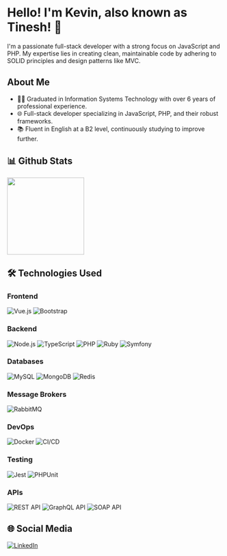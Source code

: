 # Hello! I'm Kevin, also known as Tinesh! 👋

I'm a passionate full-stack developer with a strong focus on JavaScript and PHP. My expertise lies in creating clean, maintainable code by adhering to SOLID principles and design patterns like MVC. 

## About Me

- 👨‍🎓 Graduated in Information Systems Technology with over 6 years of professional experience.
- 🌐 Full-stack developer specializing in JavaScript, PHP, and their robust frameworks.
- 📚 Fluent in English at a B2 level, continuously studying to improve further.

## 📊 Github Stats

<div style="display: flex; flex-direction: column;">
  <a href="https://github.com/71Kevin">
    <img height="180em" src="https://github-readme-stats-sigma-five.vercel.app/api?username=71Kevin&show_icons=true&theme=radical&include_all_commits=true&count_private=true"/>
  </a>
</div>

## 🛠️ Technologies Used

### Frontend

![Vue.js](https://img.shields.io/badge/Vue.js-%2341B883.svg?style=for-the-badge&logo=vue.js&logoColor=white)
![Bootstrap](https://img.shields.io/badge/Bootstrap-%238511FA.svg?style=for-the-badge&logo=bootstrap&logoColor=white)

### Backend

![Node.js](https://img.shields.io/badge/Node.js-%23339933.svg?style=for-the-badge&logo=nodedotjs&logoColor=white)
![TypeScript](https://img.shields.io/badge/TypeScript-%23007ACC.svg?style=for-the-badge&logo=typescript&logoColor=white)
![PHP](https://img.shields.io/badge/PHP-%23777BB4.svg?style=for-the-badge&logo=php&logoColor=white)
![Ruby](https://img.shields.io/badge/Ruby-%23CC342D.svg?style=for-the-badge&logo=ruby&logoColor=white)
![Symfony](https://img.shields.io/badge/Symfony-%23000000.svg?style=for-the-badge&logo=symfony&logoColor=white)

### Databases

![MySQL](https://img.shields.io/badge/MySQL-%230769AD.svg?style=for-the-badge&logo=mysql&logoColor=white)
![MongoDB](https://img.shields.io/badge/MongoDB-%2347A248.svg?style=for-the-badge&logo=mongodb&logoColor=white)
![Redis](https://img.shields.io/badge/Redis-%23DC382D.svg?style=for-the-badge&logo=redis&logoColor=white)

### Message Brokers

![RabbitMQ](https://img.shields.io/badge/RabbitMQ-%23FF6600.svg?style=for-the-badge&logo=rabbitmq&logoColor=white)

### DevOps

![Docker](https://img.shields.io/badge/Docker-%230db7ed.svg?style=for-the-badge&logo=docker&logoColor=white)
![CI/CD](https://img.shields.io/badge/CI%2FCD-%2343853D.svg?style=for-the-badge&logo=azure-devops&logoColor=white)

### Testing

![Jest](https://img.shields.io/badge/Jest-%23C21325.svg?style=for-the-badge&logo=jest&logoColor=white)
![PHPUnit](https://img.shields.io/badge/PHPUnit-%23494696.svg?style=for-the-badge&logo=php&logoColor=white)

### APIs

![REST API](https://img.shields.io/badge/REST%20API-%232F4F4F.svg?style=for-the-badge&logo=rest&logoColor=white)
![GraphQL API](https://img.shields.io/badge/GraphQL%20API-%23E434AA.svg?style=for-the-badge&logo=graphql&logoColor=white)
![SOAP API](https://img.shields.io/badge/SOAP%20API-%232BBED6.svg?style=for-the-badge&logo=soap&logoColor=white)

## 🌐 Social Media

[![LinkedIn](https://img.shields.io/badge/LinkedIn-%230077B5?style=for-the-badge&logo=linkedin&logoColor=white)](https://www.linkedin.com/in/kevin-oliveira-manhas-a701a4173/)
